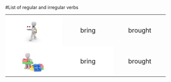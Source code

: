 #List of regular and irregular verbs

<table>
	<tr>
		<td width="35%" valign="top" style="background: white;">
		<img class="image" src="./1/1.png"></img>
		</td>
		<td width="32%" valign="middle"  align="center" style="font-size: 140%!important;">
			bring
		</td>
		<td width="32%" valign="middle" align="center" style="font-size: 140%!important;">
		brought
		</td>
	</tr>
	<tr>
		<td width="35%" valign="top" style="background: white;">
		<img class="image" src="./1/2.png"></img>
		</td>
		<td width="32%" valign="middle" align="center" style="font-size: 140%!important; background: white;">
			bring
		</td>
		<td width="32%" valign="middle" align="center" style="font-size: 140%!important;">
		brought
		</td>
	</tr>
</table>	
